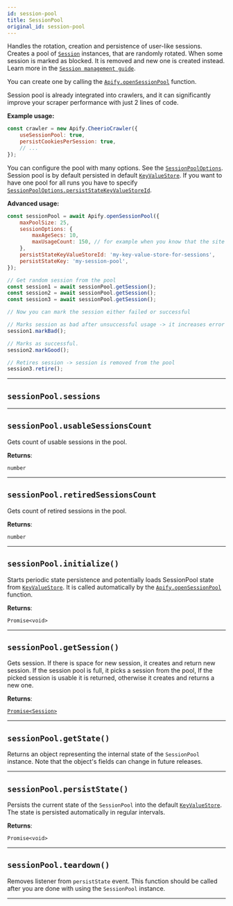 ```yaml
---
id: session-pool
title: SessionPool
original_id: session-pool
---
```


<a name="sessionpool"></a>

Handles the rotation, creation and persistence of user-like sessions. Creates a pool of [`Session`](../api/session) instances, that are randomly
rotated. When some session is marked as blocked. It is removed and new one is created instead. Learn more in the
[`Session management guide`](../guides/session-management).

You can create one by calling the [`Apify.openSessionPool`](../api/apify#opensessionpool) function.

Session pool is already integrated into crawlers, and it can significantly improve your scraper performance with just 2 lines of code.

**Example usage:**

```javascript
const crawler = new Apify.CheerioCrawler({
    useSessionPool: true,
    persistCookiesPerSession: true,
    // ...
});
```

You can configure the pool with many options. See the [`SessionPoolOptions`](../typedefs/session-pool-options). Session pool is by default persisted
in default [`KeyValueStore`](../api/key-value-store). If you want to have one pool for all runs you have to specify
[`SessionPoolOptions.persistStateKeyValueStoreId`](../typedefs/session-pool-options#persiststatekeyvaluestoreid).

**Advanced usage:**

```javascript
const sessionPool = await Apify.openSessionPool({
    maxPoolSize: 25,
    sessionOptions: {
        maxAgeSecs: 10,
        maxUsageCount: 150, // for example when you know that the site blocks after 150 requests.
    },
    persistStateKeyValueStoreId: 'my-key-value-store-for-sessions',
    persistStateKey: 'my-session-pool',
});

// Get random session from the pool
const session1 = await sessionPool.getSession();
const session2 = await sessionPool.getSession();
const session3 = await sessionPool.getSession();

// Now you can mark the session either failed or successful

// Marks session as bad after unsuccessful usage -> it increases error count (soft retire)
session1.markBad();

// Marks as successful.
session2.markGood();

// Retires session -> session is removed from the pool
session3.retire();
```

---

<a name="sessions"></a>

## `sessionPool.sessions`

---

<a name="usablesessionscount"></a>

## `sessionPool.usableSessionsCount`

Gets count of usable sessions in the pool.

**Returns**:

`number`

---

<a name="retiredsessionscount"></a>

## `sessionPool.retiredSessionsCount`

Gets count of retired sessions in the pool.

**Returns**:

`number`

---

<a name="initialize"></a>

## `sessionPool.initialize()`

Starts periodic state persistence and potentially loads SessionPool state from [`KeyValueStore`](../api/key-value-store). It is called automatically
by the [`Apify.openSessionPool`](../api/apify#opensessionpool) function.

**Returns**:

`Promise<void>`

---

<a name="getsession"></a>

## `sessionPool.getSession()`

Gets session. If there is space for new session, it creates and return new session. If the session pool is full, it picks a session from the pool, If
the picked session is usable it is returned, otherwise it creates and returns a new one.

**Returns**:

[`Promise<Session>`](../api/session)

---

<a name="getstate"></a>

## `sessionPool.getState()`

Returns an object representing the internal state of the `SessionPool` instance. Note that the object's fields can change in future releases.

---

<a name="persiststate"></a>

## `sessionPool.persistState()`

Persists the current state of the `SessionPool` into the default [`KeyValueStore`](../api/key-value-store). The state is persisted automatically in
regular intervals.

**Returns**:

`Promise<void>`

---

<a name="teardown"></a>

## `sessionPool.teardown()`

Removes listener from `persistState` event. This function should be called after you are done with using the `SessionPool` instance.

---
